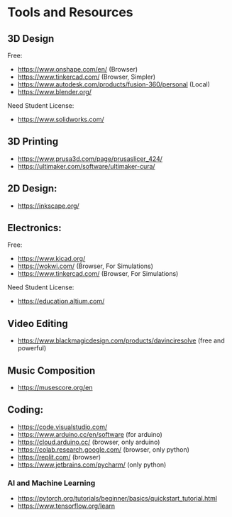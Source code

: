 # Tools and Resources

## 3D Design
Free:
- https://www.onshape.com/en/ (Browser)
- https://www.tinkercad.com/ (Browser, Simpler)
- https://www.autodesk.com/products/fusion-360/personal (Local)
- https://www.blender.org/

Need Student License:
- https://www.solidworks.com/

## 3D Printing
- https://www.prusa3d.com/page/prusaslicer_424/
- https://ultimaker.com/software/ultimaker-cura/

## 2D Design:
- https://inkscape.org/

## Electronics:
Free:
- https://www.kicad.org/
- https://wokwi.com/ (Browser, For Simulations)
- https://www.tinkercad.com/ (Browser, For Simulations)

Need Student License:
- https://education.altium.com/

## Video Editing
- https://www.blackmagicdesign.com/products/davinciresolve (free and powerful)

## Music Composition
- https://musescore.org/en 

## Coding:
- https://code.visualstudio.com/
- https://www.arduino.cc/en/software (for arduino)
- https://cloud.arduino.cc/ (browser, only arduino)
- https://colab.research.google.com/ (browser, only python)
- https://replit.com/ (browser)
- https://www.jetbrains.com/pycharm/ (only python)
  
### AI and Machine Learning
- https://pytorch.org/tutorials/beginner/basics/quickstart_tutorial.html
- https://www.tensorflow.org/learn

